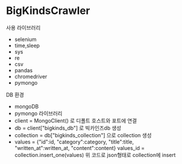 # BigKindsCrawler

사용 라이브러리
  - selenium
  - time,sleep
  - sys
  - re
  - csv
  - pandas
  - chromedriver
  - pymongo
  
DB 환경
  - mongoDB
  - pymongo 라이브러리
  - client = MongoClient() 로 디폴트 호스트와 포트에 연결
  - db = client["bigkinds_db"] 로 빅카인즈db 생성
  - collection = db["bigkinds_collection"] 으로 collection 생성
  - values = {"id":id,
                          "category":category,
                          "title":title,
                          "written_at":written_at,
                          "content":content}
     values_id = collection.insert_one(values)
     위 코드로 json형태로 collection에 insert
